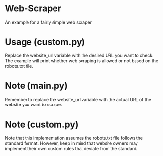 # Web-Scraper
An example for a fairly simple web scraper

# Usage (custom.py)
Replace the website_url variable with the desired URL you want to check. The example will print whether web scraping is allowed or not based on the robots.txt file.

# Note (main.py)
Remember to replace the website_url variable with the actual URL of the website you want to scrape.

# Note (custom.py)
Note that this implementation assumes the robots.txt file follows the standard format. However, keep in mind that website owners may implement their own custom rules that deviate from the standard.
